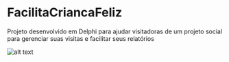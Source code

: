 # FacilitaCriancaFeliz

Projeto desenvolvido em Delphi para ajudar visitadoras de um projeto social para gerenciar suas visitas e facilitar seus relatórios

![alt text](https://repository-images.githubusercontent.com/236540666/71897500-631c-11eb-8840-0d0cfd1722ad?raw=true)
